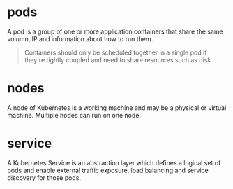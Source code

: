 # pods

A pod is a group of one or more application containers that share the same volumn, IP and information about how to run them.

> Containers should only be scheduled together in a single pod if they're tightly coupled and need to share resources such as disk

# nodes

A node of Kubernetes is a working machine and may be a physical or virtual machine. Multiple nodes can run on one node.

# service

A Kubernetes Service is an abstraction layer which defines a logical set of pods and enable external traffic exposure, load balancing and service discovery for those pods.  
